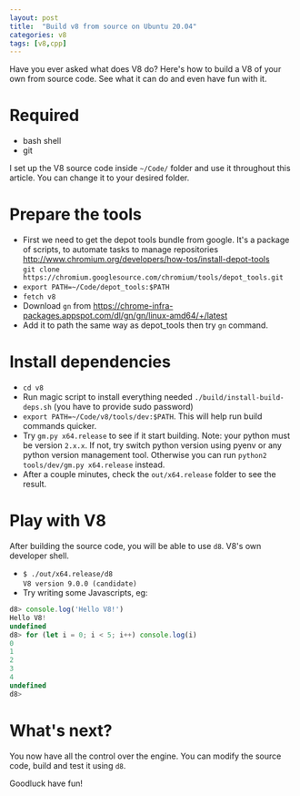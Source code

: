 ```yaml
---
layout: post
title:  "Build v8 from source on Ubuntu 20.04"
categories: v8
tags: [v8,cpp]
---
```


Have you ever asked what does V8 do? Here's how to build a V8 of your own from source code. See what it can do and even have fun with it.

# Required
- bash shell
- git

I  set up the V8 source code inside `~/Code/` folder and use it throughout this article. You can change it to your desired folder.

# Prepare the tools
- First we need to get the depot tools bundle from google. It's a package of scripts, to automate tasks to manage repositories http://www.chromium.org/developers/how-tos/install-depot-tools  
`git clone https://chromium.googlesource.com/chromium/tools/depot_tools.git`  
- `export PATH=~/Code/depot_tools:$PATH`  
- `fetch v8`
- Download `gn` from https://chrome-infra-packages.appspot.com/dl/gn/gn/linux-amd64/+/latest 
- Add it to path the same way as depot_tools then try `gn` command.

# Install dependencies
- `cd v8`
- Run magic script to install everything needed `./build/install-build-deps.sh` (you have to provide sudo password)
- `export PATH=~/Code/v8/tools/dev:$PATH`. This will help run build commands quicker.
- Try `gm.py x64.release` to see if it start building. Note: your python must be version `2.x.x`. If not, try switch python version using pyenv or any python version management tool. Otherwise you can run `python2 tools/dev/gm.py x64.release` instead.
- After a couple minutes, check the `out/x64.release` folder to see the result.

# Play with V8
After building the source code, you will be able to use `d8`. V8's own developer shell. 
- `$ ./out/x64.release/d8 `  
   `V8 version 9.0.0 (candidate)`
- Try writing some Javascripts, eg:  
```js
d8> console.log('Hello V8!')
Hello V8!
undefined
d8> for (let i = 0; i < 5; i++) console.log(i)
0
1
2
3
4
undefined
d8> 
``` 

# What's next?
You now have all the control over the engine. You can modify the source code, build and test it using `d8`.

Goodluck have fun!